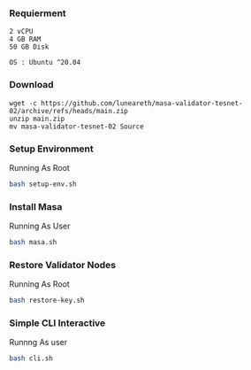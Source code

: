 ### Requierment

```
2 vCPU
4 GB RAM
50 GB Disk

OS : Ubuntu ^20.04
```

### Download
```
wget -c https://github.com/luneareth/masa-validator-tesnet-02/archive/refs/heads/main.zip
unzip main.zip
mv masa-validator-tesnet-02 Source
```
 

### Setup Environment
Running As Root
```bash
bash setup-env.sh
```



### Install Masa
Running As User
```bash
bash masa.sh
```


### Restore Validator Nodes
Running As Root
```bash
bash restore-key.sh 
```


### Simple CLI Interactive
Runnng As user
```bash
bash cli.sh
```
